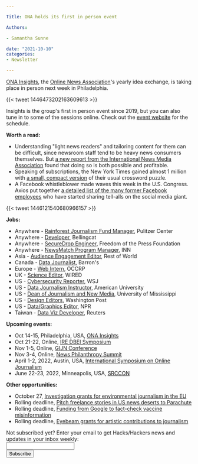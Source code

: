 ```yaml
---

Title: ONA holds its first in person event

Authors: 

- Samantha Sunne

date: "2021-10-10" 
categories: 
- Newsletter

---
```


[ONA Insights](https://insights.journalists.org), the [Online News Association](https://journalists.org/)'s yearly idea exchange, is taking place in person next week in Philadelphia.

{{< tweet 1446473202163609613 >}}

Insights is the group's first in person event since 2019, but you can also tune in to some of the sessions online. Check out the [event website](https://insights.journalists.org) for the schedule.

**Worth a read:**



* Understanding "light news readers" and tailoring content for them can be difficult, since newsroom staff tend to be heavy news consumers themselves. But [a new report from the International News Media Association](https://www.niemanlab.org/2021/10/how-news-publishers-are-turning-casual-infrequent-readers-into-paying-subscribers/) found that doing so is both possible and profitable.
* Speaking of subscriptions, the New York Times gained almost 1 million with [a small, compact version](https://www.poynter.org/business-work/2021/meet-the-mini-the-little-puzzle-that-helped-launch-930000-subscriptions-to-new-york-times-games/) of their usual crossword puzzle.
* A Facebook whistleblower made waves this week in the U.S. Congress. Axios put together [a detailed list of the many former Facebook employees](https://www.axios.com/facebook-list-insiders-turned-critics-c0158099-effa-45cf-b0a9-bae6be6097a3.html) who have started sharing tell-alls on the social media giant.

{{< tweet 1446121540680966157 >}}

**Jobs:**



* Anywhere - [Rainforest Journalism Fund Manager](https://jobs.mediajobboard.com/job/499269635/journalist-job-in-work-from-home), Pulitzer Center
* Anywhere - [Developer](https://www.bellingcat.com/bellingcat-is-hiring-developer-and-data-scientist-roles/), Bellingcat
* Anywhere - [SecureDrop Engineer](https://freedom.press/jobs/sr-software-engineers-securedrop/), Freedom of the Press Foundation
* Anywhere - [NewsMatch Program Manager](https://inn.org/job/newsmatch-program-manager/), INN
* Asia - [Audience Engagement Editor](https://restofworld.org/about/hiring/audience-engagement-editor-asia/), Rest of World
* Canada - [Data Journalist](https://dowjones.jobs/montreal-can/data-journalist-barrons/D4214E3D2A7E43F280274AE7B0B73C33/job/), Barron's
* Europe - [Web Intern](https://www.occrp.org/en/occrp-jobs/web-team-intern), OCCRP
* UK - [Science Editor](https://www.cisionjobs.co.uk/job/104694/wired-science-editor-uk-/), WIRED
* US - [Cybersecurity Reporter](https://talkingbiznews.com/biz-news-help-wanted/wsj-seeks-a-cybersecurity-reporter-in-san-francisco/), WSJ
* US - [Data Journalism Instructor](https://www.ire.org/job-center/term-instructor-data-journalism-2/), American University
* US - [Dean of Journalism and New Media](https://snd.org/job/dean-of-the-school-of-journalism-and-new-media/), University of Mississippi
* US - [Design Editors](https://snd.org/job/design-editors-2/), Washington Post
* US - [Data/Graphics Editor](https://recruiting.ultipro.com/NAT1011NATPR/JobBoard/af823b19-a43b-4cda-b6c2-c06508d84cf6/OpportunityDetail?opportunityId=4c79bd9c-d7a9-4838-b39e-799196129d99), NPR
* Taiwan - [Data Viz Developer](https://jobs.thomsonreuters.com/job/13390646/data-visualization-developer-taipei-tw/), Reuters

**Upcoming events:**



* Oct 14-15, Philadelphia, USA, [ONA Insights](http://insights.journalists.org/)
* Oct 21-22, Online, [IRE DBEI Symposium](https://www.ire.org/training/conferences/dbei-symposium/)
* Nov 1-5, Online, [GIJN Conference](https://gijn.org/2021/03/24/the-global-investigative-journalism-conference-goes-online-oct-2021-we-head-to-sydney-in-22/)
* Nov 3-4, Online, [News Philanthropy Summit](https://www.lenfestinstitute.org/news-philanthropy-network/2021-news-philanthropy-network-summit-announcement/)
* April 1-2, 2022, Austin, USA, [International Symposium on Online Journalism](https://isoj.org/)
* June 22-23, 2022, Minneapolis, USA, [SRCCON](https://srccon.org)

**Other opportunities:**



* October 27, [Investigation grants for environmental journalism in the EU](https://www.journalismfund.eu/investigation-grants-environmental-journalism)
* Rolling deadline, [Pitch freelance stories in US news deserts to Parachute](https://parachutemagazine.com/)
* Rolling deadline, [Funding from Google to fact-check vaccine misinformation](https://blog.google/outreach-initiatives/google-news-initiative/open-fund-projects-debunking-vaccine-misinformation/)
* Rolling deadline, [Eyebeam grants for artistic contributions to journalism](https://www.eyebeam.org/eyebeam-center-for-the-future-of-journalism/)

<div id="mc_embed_signup"><form id="mc-embedded-subscribe-form" class="validate" action="//hackshackers.us1.list-manage.com/subscribe/post?u=c56f2e53d5ed6ef87f8aaa75c&amp;id=fb2bc6f10b" method="post" name="mc-embedded-subscribe-form" novalidate="" target="_blank">

<div id="mc_embed_signup_scroll">

<div class="mc-field-group"><label for="mce-EMAIL">Not subscribed yet? Enter your email to get Hacks/Hackers news and updates in your inbox weekly:  </label></div>

<div class="mc-field-group"><input id="mce-EMAIL" class="required email" name="EMAIL" type="email" value="" /></div>

<!-- real people should not fill this in and expect good things - do not remove this or risk form bot signups-->

<div style="position: absolute; left: -5000px;"><input tabindex="-1" name="b_c56f2e53d5ed6ef87f8aaa75c_fb2bc6f10b" type="text" value="" /></div>

<div class="clear"><input id="mc-embedded-subscribe" class="button" name="subscribe" type="submit" value="Subscribe" /></div>

</div>

</form></div>

<!--End mc_embed_signup-->

<meta name="twitter:card" content="summary">

<meta name="twitter:image:src" content="https://hackshackers.com/content-images/about/hackshackers_logomark.png">
